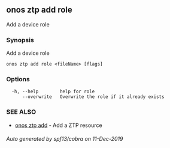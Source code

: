 ## onos ztp add role

Add a device role

### Synopsis

Add a device role

```
onos ztp add role <fileName> [flags]
```

### Options

```
  -h, --help        help for role
      --overwrite   Overwrite the role if it already exists
```

### SEE ALSO

* [onos ztp add](onos_ztp_add.md)	 - Add a ZTP resource

###### Auto generated by spf13/cobra on 11-Dec-2019
